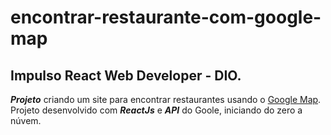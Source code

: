 # encontrar-restaurante-com-google-map
## Impulso React Web Developer - DIO.

***Projeto*** criando um site para encontrar restaurantes usando o 
[Google Map](https://www.google.com.br/maps).
Projeto desenvolvido com ***ReactJs*** e ***API*** do Goole, iniciando do zero 
a núvem.